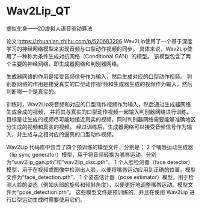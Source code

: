 # Wav2Lip_QT
虚拟化身——2D虚拟人语音驱动算法


论文:https://zhuanlan.zhihu.com/p/520683296
Wav2Lip使用了一个基于深度学习的神经网络模型来实现音频与口型动作视频的同步。
具体来说，Wav2Lip使用了一种称为条件生成对抗网络（Conditional GAN）的模型。
该模型包含了两个主要的神经网络，即生成器网络和判别器网络。

生成器网络的作用是接受音频信号作为输入，然后生成对应的口型动作视频。
判别器网络的作用是接受真实的口型动作视f频和生成器生成的视频作为输入，然后判断哪一个是真实的。

训练时，Wav2Lip将音频和对应的口型动作视频作为输入，然后通过生成器网络生成合成的视频，
并将其与真实的口型动作视频一起输入判别器网络进行训练。
目标是让生成的视频尽可能地接近真实的视频，同时判别器网络需要能够准确地区分生成的视频和真实的视频。
经过训练后，生成器网络可以接受音频信号作为输入，并生成与之相对应的逼真的口型动作视频。

Wav2Lip 代码库中包含了四个预训练的模型文件，分别是：
2 个嘴唇运动生成器（lip sync generator）模型，用于将音频转换为嘴唇运动。分别为“wav2lip_gan.pth”和“wav2lip_disc.pth”。
1 个人脸检测器（face detector）模型，用于在视频或图像中检测出人脸，以便将嘴唇运动应用到正确的位置。模型文件为“face_detection.pth”。
1 个姿态估计器（pose estimator）模型，用于检测人脸的姿态（例如头部的旋转和倾斜角度），以便更好地调整嘴唇运动。模型文件为“pose_detection.pth”。
这些模型文件是预训练的，并且在使用 Wav2Lip 进行口型运动生成时需要使用它们。
